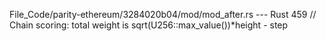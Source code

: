 File_Code/parity-ethereum/3284020b04/mod/mod_after.rs --- Rust
459                 // Chain scoring: total weight is sqrt(U256::max_value())*height - step                                                                    

